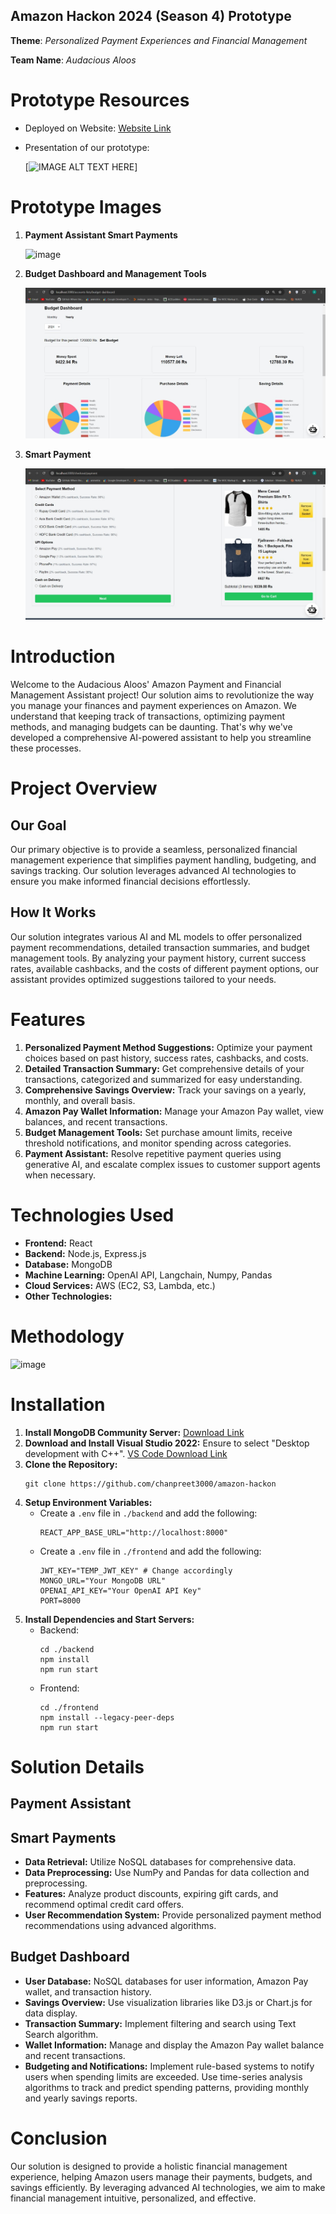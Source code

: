 ## Amazon Hackon 2024 (Season 4) Prototype

**Theme**: *Personalized Payment Experiences and Financial Management*

**Team Name**: *Audacious Aloos*

# Prototype Resources
- Deployed on Website: [Website Link]()
- Presentation of our prototype:

  [![IMAGE ALT TEXT HERE](https://)]

# Prototype Images
1. **Payment Assistant Smart Payments**

    ![image](https://github.com/)
    
2. **Budget Dashboard and Management Tools**

    ![image](https://github.com/AAnimeshTripathy/Amazon-hackon/blob/main/images/dashboard.jpg)
    
3. **Smart Payment**

    ![image](https://github.com/AAnimeshTripathy/Amazon-hackon/blob/main/images/paymentrecommendationpage.jpg)

# Introduction
Welcome to the Audacious Aloos' Amazon Payment and Financial Management Assistant project! Our solution aims to revolutionize the way you manage your finances and payment experiences on Amazon. We understand that keeping track of transactions, optimizing payment methods, and managing budgets can be daunting. That's why we've developed a comprehensive AI-powered assistant to help you streamline these processes.

# Project Overview
## Our Goal
Our primary objective is to provide a seamless, personalized financial management experience that simplifies payment handling, budgeting, and savings tracking. Our solution leverages advanced AI technologies to ensure you make informed financial decisions effortlessly.

## How It Works
Our solution integrates various AI and ML models to offer personalized payment recommendations, detailed transaction summaries, and budget management tools. By analyzing your payment history, current success rates, available cashbacks, and the costs of different payment options, our assistant provides optimized suggestions tailored to your needs.

# Features
1. **Personalized Payment Method Suggestions:** Optimize your payment choices based on past history, success rates, cashbacks, and costs.
2. **Detailed Transaction Summary:** Get comprehensive details of your transactions, categorized and summarized for easy understanding.
3. **Comprehensive Savings Overview:** Track your savings on a yearly, monthly, and overall basis.
4. **Amazon Pay Wallet Information:** Manage your Amazon Pay wallet, view balances, and recent transactions.
5. **Budget Management Tools:** Set purchase amount limits, receive threshold notifications, and monitor spending across categories.
6. **Payment Assistant:** Resolve repetitive payment queries using generative AI, and escalate complex issues to customer support agents when necessary.

# Technologies Used
- **Frontend:** React
- **Backend:** Node.js, Express.js
- **Database:** MongoDB
- **Machine Learning:** OpenAI API, Langchain, Numpy, Pandas
- **Cloud Services:** AWS (EC2, S3, Lambda, etc.)
- **Other Technologies:** 

# Methodology
![image](https://github.com/)

# Installation
1. **Install MongoDB Community Server:** [Download Link](https://www.mongodb.com/try/download/community)
2. **Download and Install Visual Studio 2022:** Ensure to select "Desktop development with C++". [VS Code Download Link](https://visualstudio.microsoft.com/)
3. **Clone the Repository:**
    ```
    git clone https://github.com/chanpreet3000/amazon-hackon
    ```
4. **Setup Environment Variables:**
    - Create a `.env` file in `./backend` and add the following:
      ```
      REACT_APP_BASE_URL="http://localhost:8000"
      ```
    - Create a `.env` file in `./frontend` and add the following:
      ```
      JWT_KEY="TEMP_JWT_KEY" # Change accordingly
      MONGO_URL="Your MongoDB URL"
      OPENAI_API_KEY="Your OpenAI API Key"
      PORT=8000
      ```
5. **Install Dependencies and Start Servers:**
    - Backend:
      ```
      cd ./backend
      npm install
      npm run start
      ```
    - Frontend:
      ```
      cd ./frontend
      npm install --legacy-peer-deps
      npm run start
      ```

# Solution Details
## Payment Assistant

## Smart Payments
- **Data Retrieval:** Utilize NoSQL databases for comprehensive data.
- **Data Preprocessing:** Use NumPy and Pandas for data collection and preprocessing.
- **Features:** Analyze product discounts, expiring gift cards, and recommend optimal credit card offers.
- **User Recommendation System:** Provide personalized payment method recommendations using advanced algorithms.

## Budget Dashboard
- **User Database:** NoSQL databases for user information, Amazon Pay wallet, and transaction history.
- **Savings Overview:** Use visualization libraries like D3.js or Chart.js for data display.
- **Transaction Summary:** Implement filtering and search using Text Search algorithm.
- **Wallet Information:** Manage and display the Amazon Pay wallet balance and recent transactions.
- **Budgeting and Notifications:** Implement rule-based systems to notify users when spending limits are exceeded. Use time-series analysis algorithms to track and predict spending patterns, providing monthly and yearly savings reports.

# Conclusion
Our solution is designed to provide a holistic financial management experience, helping Amazon users manage their payments, budgets, and savings efficiently. By leveraging advanced AI technologies, we aim to make financial management intuitive, personalized, and effective.
